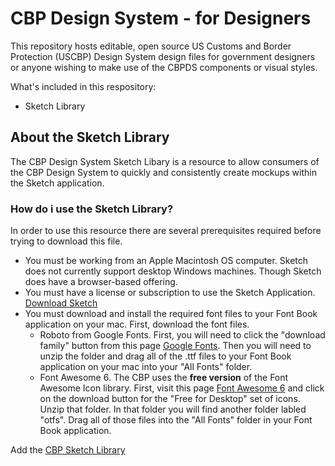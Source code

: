 # CBP Design System - for Designers
This repository hosts editable, open source US Customs and Border Protection (USCBP) Design System design files for government designers or anyone wishing to make use of the CBPDS components or visual styles.

What's included in this respository:
- Sketch Library 

## About the Sketch Library
The CBP Design System Sketch Libary is a resource to allow consumers of the CBP Design System to quickly and consistently create mockups within the Sketch application. 

### How do i use the Sketch Library?
In order to use this resource there are several prerequisites required before trying to download this file. 
- You must be working from an Apple Macintosh OS computer. Sketch does not currently support desktop Windows machines. Though Sketch does have a browser-based offering.
- You must have a license or subscription to use the Sketch Application. [Download Sketch](https://www.sketch.com/)
- You must download and install the required font files to your Font Book application on your mac. First, download the font files.
    - Roboto from Google Fonts. First, you will need to click the "download family" button from this page [Google Fonts](https://fonts.google.com/specimen/Roboto). Then you will need to unzip the folder and drag all of the .ttf files to your Font Book application on your mac into your "All Fonts" folder.
    - Font Awesome 6. The CBP uses the **free version** of the Font Awesome Icon library. First, visit this page [Font Awesome 6](https://fontawesome.com/download) and click on the download button for the "Free for Desktop" set of icons. Unzip that folder. In that folder you will find another folder labled "otfs". Drag all of those files into the "All Fonts" folder in your Font Book application.

Add the [CBP Sketch Library](sketch://add-library?url=https%3A%2F%2Fus-cbp.github.io%2Fcbp-ds-for-designers%2Fsketch.rss)
